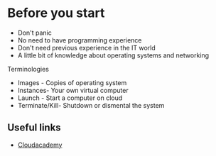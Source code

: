 Before you start
============
* Don't panic
* No need to have programming experience
* Don't need previous experience in the IT world
* A little bit of knowledge about operating systems and networking
 
Terminologies
* Images - Copies of operating system
* Instances- Your own virtual computer
* Launch - Start a computer on cloud
* Terminate/Kill- Shutdown or dismental the system

Useful links
------------
* [Cloudacademy](http://cloudacademy.com/blog/prerequisites-to-learn-cloud-computing-introduction/)
